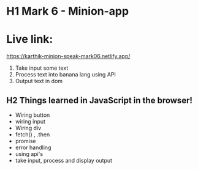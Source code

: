 # H1 Mark 6 - Minion-app

# Live link:

https://karthik-minion-speak-mark06.netlify.app/

1. Take input some text 
2. Process text into banana lang using API
3. Output text in dom

## H2 Things learned in JavaScript in the browser!

- Wiring button
- wiring input
- Wiring div
- fetch() , .then
- promise
- error handling
- using api's
- take input, process and display output

 
